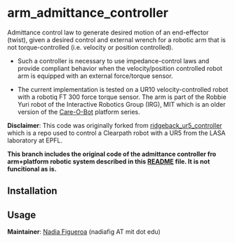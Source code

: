 # arm_admittance_controller

Admittance control law to generate desired motion of an end-effector (twist), given a desired control and external wrench for a robotic arm that is not torque-controlled (i.e. velocity or position controlled). 

* Such a controller is necessary to use impedance-control laws and provide compliant behavior when the  velocity/position controlled robot arm is equipped with an external force/torque sensor.

* The current implementation is tested on a UR10 velocity-controlled robot with a robotiq FT 300 force torque sensor. The arm is part of the Robbie Yuri robot of the Interactive Robotics Group (IRG), MIT which is an older version of the [Care-O-Bot](http://www.care-o-bot.org) platform series.

**Disclaimer**: This code was originally forked from [ridgeback_ur5_controller](https://github.com/epfl-lasa/ridgeback_ur5_controller) which is a repo used to control a Clearpath robot with a UR5 from the LASA laboratory at EPFL.

**This branch includes the original code of the admittance controller fro arm+platform robotic system described in this [README](https://github.com/nbfigueroa/ridgeback_ur5_controller/blob/devel/README.md) file. It is not funcitional as is.**


## Installation

## Usage


**Maintainer**: [Nadia Figueroa](https://nbfigueroa.github.io/) (nadiafig AT mit dot edu)
